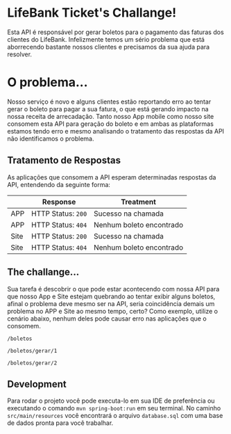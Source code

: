 # LifeBank Ticket's Challange!

Esta API é responsável por gerar boletos para o pagamento das faturas dos clientes do LifeBank.
Infelizmente temos um sério problema que está aborrecendo bastante nossos clientes e precisamos da sua ajuda para resolver.


# O problema...

Nosso serviço é novo e alguns clientes estão reportando erro ao tentar gerar o boleto para pagar a sua fatura, o que está gerando impacto na nossa receita de arrecadação.
Tanto nosso App mobile como nosso site consomem esta API para geração do boleto e em ambas as plataformas estamos tendo erro e mesmo analisando o tratamento das respostas da API não identificamos o problema.

## Tratamento de Respostas

As aplicações que consomem a API esperam determinadas respostas da API, entendendo da seguinte forma:

|                |Response                |Treatment                    |
|----------------|------------------------|-----------------------------|
|APP			 |HTTP Status: `200`      |Sucesso na chamada           |
|APP			 |HTTP Status: `404`      |Nenhum boleto encontrado     |
|Site			 |HTTP Status: `200`      |Sucesso na chamada           |
|Site			 |HTTP Status: `404`      |Nenhum boleto encontrado     |

## The challange...

Sua tarefa é descobrir o que pode estar acontecendo com nossa API para que nosso App e Site estejam quebrando ao tentar exibir alguns boletos, afinal o problema deve mesmo ser na API, seria coincidência demais um problema no APP e Site ao mesmo tempo, certo?
Como exemplo, utilize o cenário abaixo, nenhum deles pode causar erro nas aplicações que o consomem.

`/boletos`

`/boletos/gerar/1`

`/boletos/gerar/2`

## Development

Para rodar o projeto você pode executa-lo em sua IDE de preferência ou executando o comando `mvn spring-boot:run` em seu terminal.
No caminho `src/main/resources` você encontrará o arquivo `database.sql` com uma base de dados pronta para você trabalhar.